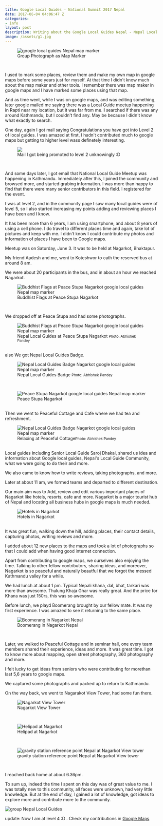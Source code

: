 ```yaml
---
title: Google Local Guides - National Summit 2017 Nepal 
date: 2017-06-04 04:06:47 Z
categories:
- info
layout: post
description: Writing about the Google Local Guides Nepal - Nepal Local Guides Summit 2017 held at Nagarkot. How I started contributing to Google maps, and more.
image: /assets/g1.jpg
---
```



<figure><img src="/assets/g1.jpg" alt="google local guides Nepal map marker"><figcaption>Group Photograph as Map Marker</figcaption></figure>
<br>

I used to mark some places, review them and make my own map in google maps before some years just for myself. At that time I didn't know much about the map maker and other tools. I remember there was map maker in google maps and I have marked some places using that map.

And as time went, while I was on google maps, and was editing something, later google mailed me saying there was a Local Guide meetup happening in Rapti near my location, but it was far from me. I searched if there was any around Kathmandu, but I couldn't find any. May be because I didn't know what exactly to search.

One day, again I got mail saying Congratulations you have got into Level 2 of local guides. I was amazed at first, I hadn't contributed much to google maps but getting to higher level wass definetely interesting.


<figure><img src="/assets/gg.jpg"><figcaption>Mail I got being promoted to level 2 unknowingly :D</figcaption></figure>
<br>

And some days later, I got email that National Local Guide Meetup was happening in Kathmandu. Immediately after this, I joined the community and browsed more, and started grabing information. I was more than happy to find that there were many senior contributors in this field. I registered for the event.

I was at level 2, and in the community page I saw many local guides were of level 5, so I also started increasing my points adding and reviewing places I have been and I know.

It has been more than 6 years, I am using smartphone, and about 8 years of using a cell phone. I do travel to different places time and again, take lot of pictures and keep with me. I didn't know I could contribute my photos and information of places I have been to Google maps.


Meetup was on Saturday, June 3. It was to be held at Nagarkot, Bhaktapur.

My friend Aadesh and me, went to Koteshwor to cath the reserved bus at around 8 am.

We were about 20 participants in the bus, and in about an hour we reached Nagarkot.

<figure><img src="/assets/g2.jpg" alt="Buddhist Flags at Peace Stupa Nagarkot google local guides Nepal map marker"><figcaption>Buddhist Flags at Peace Stupa Nagarkot</figcaption></figure>
<br>

We dropped off at Peace Stupa and had some photographs.

<figure><img src="/assets/g5.jpg" alt="Buddhist Flags at Peace Stupa Nagarkot google local guides Nepal map marker"><figcaption>Nepal Local Guides at Peace Stupa Nagarkot <small>Photo: Abhishek Pandey</small></figcaption></figure>
<br>
also We got Nepal Local Guides Badge. 

<figure><img src="/assets/g3.jpg" alt="Nepal Local Guides Badge Nagarkot google local guides Nepal map marker"><figcaption>Nepal Local Guides Badge <small>Photo: Abhishek Pandey</small></figcaption></figure>

<br>

<figure><img src="/assets/g4.jpg" alt="Peace Stupa Nagarkot google local guides Nepal map marker"><figcaption>Peace Stupa Nagarkot</figcaption></figure>
<br>
Then we went to Peaceful Cottage and Cafe where we had tea and refreshment.



<figure><img src="/assets/g6.jpg" alt="Nepal Local Guides Badge Nagarkot google local guides Nepal map marker"><figcaption>Relaxing at Peaceful Cottage<small>Photo: Abhishek Pandey</small></figcaption></figure>
<br>
Local guides including Senior Local Guide Saroj Dhakal, shared us idea and information about Google local guides, Nepal's Local Guide Community, what we were going to do their and more. 

We also  came to know how to write reviews, taking photographs, and more.


Later at about 11 am, we formed teams and departed to different destination.

Our main aim was to Add, review and edit various important places of Nagarkot like hotels, resorts, cafe and more. Nagarkot is a major tourist hub of Nepal and locating all business hubs in google maps is much needed.



<figure><img src="/assets/g11.jpg" alt="Hotels in Nagarkot"><figcaption>Hotels in Nagarkot</figcaption></figure>
<br>
It was great  fun, walking down the hill, adding places, their contact details, capturing photos, writing reviews and more. 

I added about 12 new places to the maps and took a lot of photographs so that I could add when having good internet connection.


Apart from contributing to google maps, we ourselves also enjoying the time. Talking to other fellow contributors, sharing ideas, and moreover, Nagarkot is so peaceful and naturally beautful that we forgot the messed Kathmandu valley for a while.

We had lunch at about 1 pm. Typical Nepali khana, dal, bhat, tarkari was more than awesome. Thulung Khaja Ghar was really great. And the price for Khana was just 150rs, this was so awesome.


Before lunch, we playd Boomerang brought by our fellow mate. It was my first experience. I was amazed to see it returning to the same place.


<figure><img src="/assets/g12.jpg" alt="Boomerang in Nagarkot Nepal"><figcaption>Boomerang in Nagarkot Nepal</figcaption></figure>
<br>

Later, we walked to Peaceful Cottage and in seminar hall, one every team members shared their experience, ideas and more. It was great time. I got to know more about mapping, open street photography, 360 photography and more.

I felt lucky to get ideas from seniors who were contributing for morethan last 5,6 years to google maps.


We captured some photographs and packed up to return to Kathmandu.

On the way back, we went to Nagarakot View Tower, had some fun there. 


<figure><img src="/assets/g8.jpg" alt="Nagarkot View Tower "><figcaption>Nagarkot View Tower</figcaption></figure>


<br>


<figure><img src="/assets/g9.jpg" alt="Helipad at Nagarkot"><figcaption>Helipad at Nagarkot</figcaption></figure>

<br>



<figure><img src="/assets/ee.jpg" alt="gravity station reference point Nepal at Nagarkot View tower"><figcaption>gravity station reference point Nepal at Nagarkot View tower</figcaption></figure> <br>

I reached back home at about 6.36pm.

To sum up, indeed the time I spent on this day was of great value to me. I was totally new to this community, all faces were unknown, had very little knowledge. But at the end of day, I gained a lot of knowledge, got ideas to explore more and contribute more to the community.

<img src="/assets/eee.jpg" alt="group Nepal Local Guides">



update: Now I am at level 4 :D . Check my contributions in [Google Maps](https://www.google.com.np/maps/contrib/114188087056349971181/contribute/@27.6778373,85.3704604,14z/data=!4m3!8m2!3m1!1e1?hl=en)